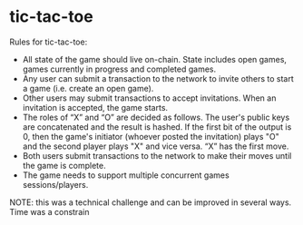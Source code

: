 # tic-tac-toe

Rules for tic-tac-toe:

* All state of the game should live on-chain. State includes open games, games currently in progress and completed games.
* Any user can submit a transaction to the network to invite others to start a game (i.e. create an open game).
* Other users may submit transactions to accept invitations. When an invitation is accepted, the game starts.
* The roles of “X” and “O” are decided as follows. The user's public keys are concatenated and the result is hashed. If the first bit of the output is 0, then the game's initiator (whoever posted the invitation) plays "O" and the second player plays "X" and vice versa. “X” has the first move.
* Both users submit transactions to the network to make their moves until the game is complete.
* The game needs to support multiple concurrent games sessions/players.

NOTE: this was a technical challenge and can be improved in several ways. Time was a constrain
